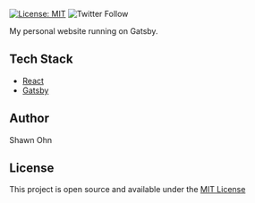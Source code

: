 [![License: MIT](https://img.shields.io/badge/License-MIT-blue.svg)](https://opensource.org/licenses/MIT)
![Twitter Follow](https://img.shields.io/twitter/follow/jeffjadulco?style=social)

My personal website running on Gatsby.

## Tech Stack

- [React](https://reactjs.org/)
- [Gatsby](https://www.gatsbyjs.org/)

## Author

Shawn Ohn

## License

This project is open source and available under the [MIT License](LICENSE)
